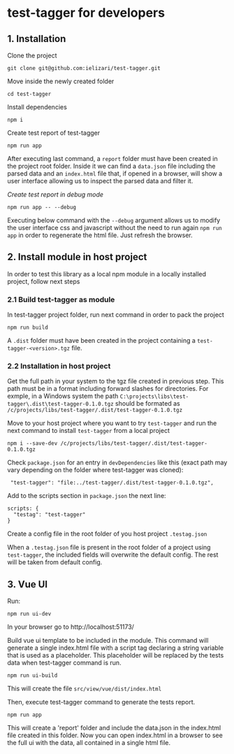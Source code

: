 # test-tagger for developers
## 1. Installation
Clone the project
```
git clone git@github.com:ielizari/test-tagger.git
```
Move inside the newly created folder
```
cd test-tagger
```
Install dependencies
```
npm i
```
Create test report of test-tagger
```
npm run app
```
After executing last command, a `report` folder must have been created in the project root folder. Inside it we can find a `data.json` file including the parsed data and an `index.html` file that, if opened in a browser, will show a user interface allowing us to inspect the parsed data and filter it.

_Create test report in debug mode_
```
npm run app -- --debug
```
Executing below command with the `--debug` argument allows us to modify the user interface css and javascript without the need to run again `npm run app` in order to regenerate the html file. Just refresh the browser.


## 2. Install module in host project
In order to test this library as a local npm module in a locally installed project, follow next steps
### 2.1 Build test-tagger as module
In test-tagger project folder, run next command in order to pack the project
```
npm run build
```
A `.dist` folder must have been created in the project containing a `test-tagger-<version>.tgz` file.

### 2.2 Installation in host project
Get the full path in your system to the tgz file created in previous step. This path must be in a format including forward slashes for directories. For exmple, in a Windows system the path `C:\projects\libs\test-tagger\.dist\test-tagger-0.1.0.tgz` should be formated as `/c/projects/libs/test-tagger/.dist/test-tagger-0.1.0.tgz`

Move to your host project where you want to try `test-tagger` and run the next command to install `test-tagger` from a local project
```
npm i --save-dev /c/projects/libs/test-tagger/.dist/test-tagger-0.1.0.tgz
```
Check `package.json` for an entry in `devDependencies` like this (exact path may vary depending on the folder where test-tagger was cloned):
```
 "test-tagger": "file:../test-tagger/.dist/test-tagger-0.1.0.tgz",
```
Add to the scripts section in `package.json` the next line:
```
scripts: {
  "testag": "test-tagger"
}
```
Create a config file in the root folder of you host project `.testag.json`

When a `.testag.json` file is present in the root folder of a project using `test-tagger`, the included fields will overwrite the default config. The rest will be taken from default config.

## 3. Vue UI
Run:
```
npm run ui-dev
```
In your browser go to http://localhost:51173/

Build vue ui template to be included in the module. This command will generate a single index.html file with a script tag declaring a string variable that is used as a placeholder. This placeholder will be replaced by the tests data when test-tagger command is run.
```
npm run ui-build
```
This will create the file `src/view/vue/dist/index.html`

Then, execute test-tagger command to generate the tests report.
```
npm run app
```
This will create a 'report' folder and include the data.json in the index.html file created in this folder. Now you can open index.html in a browser to see the full ui with the data, all contained in a single html file.